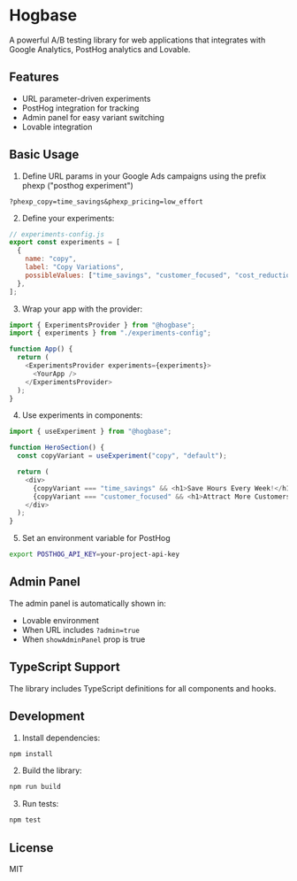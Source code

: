 # Hogbase

A powerful A/B testing library for web applications that integrates with Google Analytics, PostHog analytics and Lovable.

## Features

- URL parameter-driven experiments
- PostHog integration for tracking
- Admin panel for easy variant switching
- Lovable integration

## Basic Usage

1. Define URL params in your Google Ads campaigns using the prefix phexp ("posthog experiment")

```tsx
?phexp_copy=time_savings&phexp_pricing=low_effort
```

2. Define your experiments:

```javascript
// experiments-config.js
export const experiments = [
  {
    name: "copy",
    label: "Copy Variations",
    possibleValues: ["time_savings", "customer_focused", "cost_reduction"],
  },
];
```

3. Wrap your app with the provider:

```javascript
import { ExperimentsProvider } from "@hogbase";
import { experiments } from "./experiments-config";

function App() {
  return (
    <ExperimentsProvider experiments={experiments}>
      <YourApp />
    </ExperimentsProvider>
  );
}
```

4. Use experiments in components:

```javascript
import { useExperiment } from "@hogbase";

function HeroSection() {
  const copyVariant = useExperiment("copy", "default");

  return (
    <div>
      {copyVariant === "time_savings" && <h1>Save Hours Every Week!</h1>}
      {copyVariant === "customer_focused" && <h1>Attract More Customers</h1>}
    </div>
  );
}
```

5. Set an environment variable for PostHog

```bash
export POSTHOG_API_KEY=your-project-api-key
```

## Admin Panel

The admin panel is automatically shown in:

- Lovable environment
- When URL includes `?admin=true`
- When `showAdminPanel` prop is true

## TypeScript Support

The library includes TypeScript definitions for all components and hooks.

## Development

1. Install dependencies:

```bash
npm install
```

2. Build the library:

```bash
npm run build
```

3. Run tests:

```bash
npm test
```

## License

MIT
